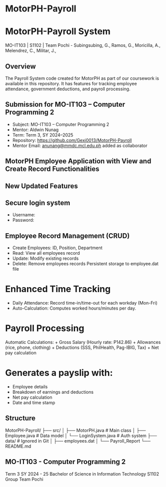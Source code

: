# MotorPH-Payroll
# MotorPH-Payroll System
MO-IT103 | S1102 | Team Pochi - Subingsubing, G., Ramos, G., Moricilla, A., Melendrez, C., Militar, J., 

## Overview  
The Payroll System code created for MotorPH as part of our coursework is available in this repository.
It has features for tracking employee attendance, government deductions, and payroll processing.

## Submission for MO-IT103 – Computer Programming 2

- Subject: MO-IT103 – Computer Programming 2  
- Mentor: Aldwin Nunag  
- Term: Term 3, SY 2024–2025   
- Repository: https://github.com/Gexi0013/MotorPH-Payroll
- Mentor Email: anunang@mmdc.mcl.edu.ph added as collaborator  

## MotorPH Employee Application with View and Create Record Functionalities

## New Updated Features
## Secure login system
  - Username:
  - Password:

## Employee Record Management (CRUD)
  - Create Employees: ID, Position, Department 		
  - Read: View all employees record
  - Update: Modify existing records
  - Delete: Remove employees records
  Persistent storage to employee.dat file

# Enhanced Time Tracking
  - Daily Attendance: Record time-in/time-out for each workday (Mon-Fri)
  - Auto-Calculation: Computes worked hours/minutes per day.
    
# Payroll Processing
   Automatic Calculations:
    + Gross Salary (Hourly rate: P142.86)
    + Allowances (rice, phone, clothing)
    + Deductions (SSS, PhilHealth, Pag-IBIG, Tax)
    + Net pay calculation

# Generates a payslip with:
  - Employee details
  - Breakdown of earnings and deductions
  - Net pay calculation
  - Date and time stamp

## Structure 
  MotorPH-Payroll/
  ├── src/
  │   ├── MotorPH.java          # Main class
  │   ├── Employee.java         # Data model
  │   └── LoginSystem.java      # Auth system
  ├── data/                     # Ignored in Git
  │   ├── employees.dat
  │   └── Payroll_Report
  └── README.md
  
## MO-IT103 - Computer Programming 2
Term 3  SY 2024 - 25  Bachelor of Science in Information Technology  S1102
Group Team Pochi


